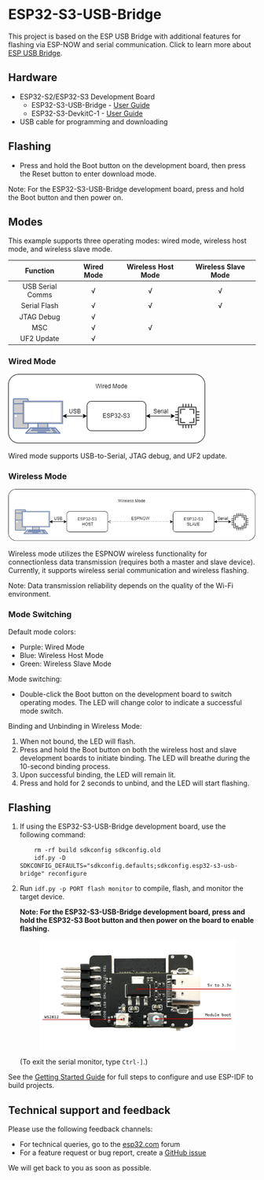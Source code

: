 # ESP32-S3-USB-Bridge

This project is based on the ESP USB Bridge with additional features for flashing via ESP-NOW and serial communication. Click to learn more about [ESP USB Bridge](https://github.com/espressif/esp-usb-bridge#readme).

## Hardware

* ESP32-S2/ESP32-S3 Development Board
    * ESP32-S3-USB-Bridge - [User Guide](../../../docs/en/esp32s3/esp32-s3-usb-bridge/user_guide.rst)
    * ESP32-S3-DevkitC-1 - [User Guide](https://docs.espressif.com/projects/esp-idf/en/latest/esp32s3/hw-reference/esp32s3/user-guide-devkitc-1.html)
* USB cable for programming and downloading

## Flashing

* Press and hold the Boot button on the development board, then press the Reset button to enter download mode.

Note: For the ESP32-S3-USB-Bridge development board, press and hold the Boot button and then power on.

## Modes

This example supports three operating modes: wired mode, wireless host mode, and wireless slave mode.

|     Function     | Wired Mode | Wireless Host Mode | Wireless Slave Mode |
| :--------------: | :--------: | :----------------: | :----------------: |
| USB Serial Comms |     √      |         √          |         √          |
|    Serial Flash  |     √      |         √          |         √          |
|    JTAG Debug    |     √      |                    |                    |
|       MSC        |     √      |         √          |                    |
|    UF2 Update    |     √      |                    |                    |

### Wired Mode

![Wired Mode](images/wired_mode.png)

Wired mode supports USB-to-Serial, JTAG debug, and UF2 update.

### Wireless Mode

![Wireless Mode](images/wireless_mode.png)

Wireless mode utilizes the ESPNOW wireless functionality for connectionless data transmission (requires both a master and slave device). Currently, it supports wireless serial communication and wireless flashing.

Note: Data transmission reliability depends on the quality of the Wi-Fi environment.

### Mode Switching

Default mode colors:
* Purple: Wired Mode
* Blue: Wireless Host Mode
* Green: Wireless Slave Mode

Mode switching:
* Double-click the Boot button on the development board to switch operating modes. The LED will change color to indicate a successful mode switch.

Binding and Unbinding in Wireless Mode:
1. When not bound, the LED will flash.
2. Press and hold the Boot button on both the wireless host and slave development boards to initiate binding. The LED will breathe during the 10-second binding process.
3. Upon successful binding, the LED will remain lit.
4. Press and hold for 2 seconds to unbind, and the LED will start flashing.

## Flashing

1. If using the ESP32-S3-USB-Bridge development board, use the following command:
    ```
        rm -rf build sdkconfig sdkconfig.old
        idf.py -D SDKCONFIG_DEFAULTS="sdkconfig.defaults;sdkconfig.esp32-s3-usb-bridge" reconfigure
    ```

2. Run `idf.py -p PORT flash monitor` to compile, flash, and monitor the target device.

    **Note: For the ESP32-S3-USB-Bridge development board, press and hold the ESP32-S3 Boot button and then power on the board to enable flashing.**

    <div style="display: flex; justify-content: center;">
    <img src="static/esp32-s3-usb-bridge-back-instruction.png" alt="ESP32-S3 Boot Switch" style="max-width: 400px; max-height: 300px;">
    </div>

    (To exit the serial monitor, type ``Ctrl-]``.)

See the [Getting Started Guide](https://docs.espressif.com/projects/esp-idf/en/latest/get-started/index.html) for full steps to configure and use ESP-IDF to build projects.

## Technical support and feedback

Please use the following feedback channels:

* For technical queries, go to the [esp32.com](https://esp32.com/) forum
* For a feature request or bug report, create a [GitHub issue](https://github.com/espressif/esp-dev-kits/issues)

We will get back to you as soon as possible.

